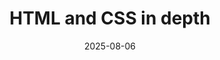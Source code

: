 ---
title: "HTML and CSS in depth"
title_es: "HTML y CSS a fondo"
issuer: "Meta"
issuer_es: "Meta"
date: "2025-08-06"
category: "Web Development"
category_es: "Desarrollo Web"
type: "certification"
type_es: "certificación"
credential_id: "IYIENS2RGG9P"
credential_url: "https://www.coursera.org/account/accomplishments/verify/IYIENS2RGG9P"
pdf_url: "/certificates/pdf/Meta_HTML_and_CSS_in_depth.pdf"
image: "/certificates/img/Meta_HTML_and_CSS_in_depth.webp"
description: "This advanced course, offered by Meta, provides a deep dive into **Hypertext Markup Language (HTML)** and **Cascading Style Sheets (CSS)**. Learners master creating **responsive layouts**, utilizing **Semantic Web** standards, implementing **CSS Animations**, and ensuring web content meets **Web Content Accessibility Guidelines**. It also covers practical skills like building forms, using **Bootstrap (Front-End Framework)** for consistent design, and employing **Software Testing** and debugging tools."
description_es: "Este curso avanzado, ofrecido por Meta, proporciona una inmersión profunda en el **Lenguaje de Marcado de Hipertexto (HTML)** y las **Hojas de Estilo en Cascada (CSS)**. Los estudiantes dominan la creación de **diseños responsivos**, la utilización de estándares de la **Web Semántica**, la implementación de **Animaciones CSS** y la garantía de que el contenido web cumpla con las **Pautas de Accesibilidad al Contenido Web**. También cubre habilidades prácticas como la construcción de formularios, el uso de **Bootstrap (Marco de trabajo Front-End)** para un diseño consistente y el empleo de herramientas de **Pruebas de Software** y depuración."
skills: ["Hypertext Markup Language (HTML)","Cascading Style Sheets (CSS)","Bootstrap (Front-End Framework)","User Interface (UI)","Semantic Web","Animations","Web Content Accessibility Guidelines","Software Testing","Development Testing","Data Validation","UI Components","JavaScript"]
featured: true
duration: "Approx. 6 Weeks"
duration_es: "Aprox. 6 Semanas"
study_hours: "30 hours"
study_hours_es: "30 horas"
content_covered: [
  "In-depth HTML5 elements, form creation, and semantic structure.",
  "Advanced CSS techniques: Flexbox, Grid, layout management, and responsive design principles.",
  "Creating visual effects and user experience improvements using CSS Animations and transitions.",
  "Implementation of accessibility features (WCAG) to ensure inclusive web design.",
  "Utilizing the Bootstrap framework for rapid and consistent UI development.",
  "Introduction to JavaScript for manipulating the DOM and handling basic interactions."
]
content_covered_es: [
  "Elementos HTML5 en profundidad, creación de formularios y estructura semántica.",
  "Técnicas avanzadas de CSS: Flexbox, Grid, gestión de diseños y principios de diseño responsivo.",
  "Creación de efectos visuales y mejoras de la experiencia del usuario mediante animaciones y transiciones CSS.",
  "Implementación de características de accesibilidad (WCAG) para asegurar un diseño web inclusivo.",
  "Utilización del marco de trabajo Bootstrap para un desarrollo de UI rápido y consistente.",
  "Introducción a JavaScript para manipular el DOM y gestionar interacciones básicas."
]
learning_outcomes: [
  "Build complex, semantically correct, and accessible web pages using HTML5.",
  "Design and implement responsive and modern web layouts using advanced CSS techniques (Flexbox/Grid).",
  "Integrate and customize the Bootstrap framework to streamline front-end development.",
  "Develop and debug functional UI components with consideration for cross-browser compatibility and performance.",
  "Apply software testing principles for validating data and ensuring the quality of the front-end code."
]
learning_outcomes_es: [
  "Construir páginas web complejas, semánticamente correctas y accesibles utilizando HTML5.",
  "Diseñar e implementar diseños web modernos y responsivos utilizando técnicas avanzadas de CSS (Flexbox/Grid).",
  "Integrar y personalizar el marco de trabajo Bootstrap para optimizar el desarrollo front-end.",
  "Desarrollar y depurar componentes de UI funcionales considerando la compatibilidad entre navegadores y el rendimiento.",
  "Aplicar principios de pruebas de software para validar datos y garantizar la calidad del código front-end."
]
---
